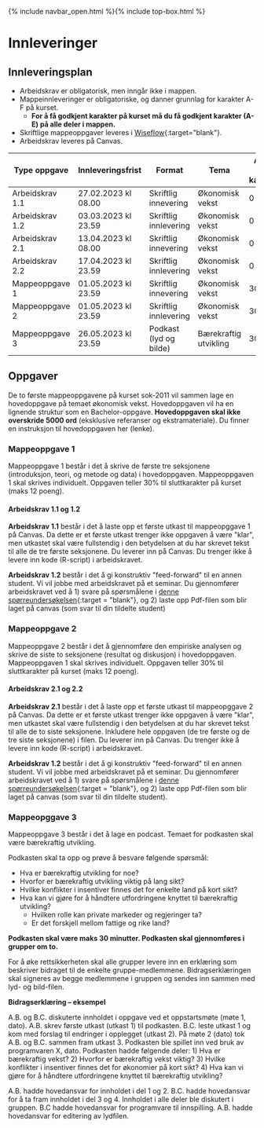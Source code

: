 {% include navbar_open.html %}{% include top-box.html %}
# Innleveringer

## Innleveringsplan

- Arbeidskrav er obligatorisk, men inngår ikke i mappen.
- Mappeinnleveringer er obligatoriske, og danner grunnlag for karakter A-F på kurset.
  - **For å få godkjent karakter på kurset må du få godkjent karakter (A-E) på alle deler i mappen.**  
- Skriftlige mappeoppgaver leveres i [Wiseflow](https://europe.wiseflow.net/participant/){:target="blank"}. 
- Arbeidskrav leveres på Canvas.


| Type oppgave                       | Innleveringsfrist  | Format                 | Tema            | Andel av karakter |Gruppestørrelse | Ressurser |
|------------------------------------|--------------------|------------------------|-----------------|-----------|-----------------|-----------|
|Arbeidskrav 1.1                     | 27.02.2023 kl 08.00| Skriftlig innevering   | Økonomisk vekst | 0         |1 (Individuell) | kommer    |
|Arbeidskrav 1.2                     | 03.03.2023 kl 23.59| Skriftlig innlevering  | Økonomisk vekst | 0         |1 (Individuell) | kommer    |
|Arbeidskrav 2.1                     | 13.04.2023 kl 08.00| Skriftlig innevering   | Økonomisk vekst | 0         |1 (Individuell) | kommer    |
|Arbeidskrav 2.2                     | 17.04.2023 kl 23.59| Skriftlig innlevering  | Økonomisk vekst | 0         |1 (Individuell) | kommer    |
|Mappeoppgave 1                      | 01.05.2023 kl 23.59| Skriftlig innevering   | Økonomisk vekst | 30%       |1 (Individuell) | kommer    |
|Mappeoppgave 2                      | 01.05.2023 kl 23.59| Skriftlig innlevering  | Økonomisk vekst | 30%       |1 (Individuell) | kommer    |
|Mappeoppgave 3                      | 26.05.2023 kl 23.59| Podkast (lyd og bilde) | Bærekraftig utvikling | 30% |2 | kommer    |

## Oppgaver

De to første mappeoppgavene på kurset sok-2011 vil sammen lage en hovedoppgave på temaet økonomisk vekst. Hovedoppgaven vil ha en lignende struktur som en Bachelor-oppgave. **Hovedoppgaven skal ikke overskride 5000 ord** (eksklusive referanser og ekstramateriale). Du finner en instruksjon til hovedoppgaven her (lenke). 

### Mappeoppgave 1
Mappeoppgave 1 består i det å skrive de første tre seksjonene (introduksjon, teori, og metode og data) i hovedoppgaven. Mappeoppgaven 1 skal skrives individuelt. Oppgaven teller 30% til sluttkarakter på kurset (maks 12 poeng).

#### Arbeidskrav 1.1 og 1.2
**Arbeidskrav 1.1** består i det å laste opp et første utkast til mappeopggave 1 på Canvas. Da dette er et første utkast trenger ikke oppgaven å være "klar", men utkastet skal være fullstendig i den betydelsen at du har skrevet tekst til alle de tre første seksjonene. Du leverer inn på Canvas. Du trenger ikke å levere inn kode (R-script) i arbeidskravet.

**Arbeidskrav 1.2** består i det å gi konstruktiv "feed-forward" til en annen student. Vi vil jobbe med arbeidskravet på et seminar. Du gjennomfører arbeidskravet ved å 1) svare på spørsmålene i [denne spørreundersøkelsen](https://tinyurl.com/sok2011v2023utf1){:target = "blank"}, og 2) laste opp Pdf-filen som blir laget på canvas (som svar til din tildelte student)

### Mappeoppgave 2
Mappeoppgave 2 består i det å gjennomføre den empiriske analysen og skrive de siste to seksjonene (resultat og diskusjon) i hovedoppgaven. Mappeoppgaven 1 skal skrives individuelt. Oppgaven teller 30% til sluttkarakter på kurset (maks 12 poeng).

#### Arbeidskrav 2.1 og 2.2
**Arbeidskrav 2.1** består i det å laste opp et første utkast til mappeopggave 2 på Canvas. Da dette er et første utkast trenger ikke oppgaven å være "klar", men utkastet skal være fullstendig i den betydelsen at du har skrevet tekst til alle de to siste seksjonene. Inkludere hele oppgaven (de tre første og de tre siste seksjonene) i filen. Du leverer inn på Canvas. Du trenger ikke å levere inn kode (R-script) i arbeidskravet.

**Arbeidskrav 1.2** består i det å gi konstruktiv "feed-forward" til en annen student. Vi vil jobbe med arbeidskravet på et seminar. Du gjennomfører arbeidskravet ved å 1) svare på spørsmålene i [denne spørreundersøkelsen](https://tinyurl.com/sok2011v2023utfs){:target = "blank"}, og 2) laste opp Pdf-filen som blir laget på canvas (som svar til din tildelte student). 

### Mappeopggave 3
Mappeoppgave 3 består i det å lage en podcast. Temaet for podkasten skal være bærekraftig utvikling. 

Podkasten skal ta opp og prøve å besvare følgende spørsmål:

* Hva er bærekraftig utvikling for noe? 
* Hvorfor er bærekraftig utvikling viktig på lang sikt? 
* Hvilke konflikter i insentiver finnes det for enkelte land på kort sikt?
* Hva kan vi gjøre for å håndtere utfordringene knyttet til bærekraftig utvikling? 
  * Hvilken rolle kan private markeder og regjeringer ta? 
  * Er det forskjell mellom fattige og rike land?

**Podkasten skal være maks 30 minutter. Podkasten skal gjennomføres i grupper om to.** 

For å øke rettsikkerheten skal alle grupper levere inn en erklæring som beskriver bidraget til de enkelte gruppe-medlemmene. Bidragserklæringen skal signeres av begge medlemmene i gruppen og sendes inn sammen med lyd- og bild-filen.  


**Bidragserklæring – eksempel**

A.B. og B.C. diskuterte innholdet i oppgave ved et oppstartsmøte (møte 1, dato). A.B. skrev første utkast (utkast 1) til podkasten. B.C. leste utkast 1 og kom med forslag til endringer i opplegget (utkast 2). På møte 2 (dato) tok A.B. og B.C. sammen fram utkast 3. Podkasten ble spillet inn ved bruk av programvaren X, dato. Podkasten hadde følgende deler: 1) Hva er bærekraftig vekst? 2) Hvorfor er bærekraftig vekst viktig? 3) Hvilke konflikter i insentiver finnes det for økonomier på kort sikt? 4) Hva kan vi gjøre for å håndtere utfordringene knyttet til bærekraftig utvikling? 

A.B. hadde hovedansvar for innholdet i del 1 og 2. B.C. hadde hovedansvar for å ta fram innholdet i del 3 og 4. Innholdet i alle deler ble diskutert i gruppen. B.C hadde hovedansvar for programvare til innspilling. A.B. hadde hovedansvar for editering av lydfilen. 
